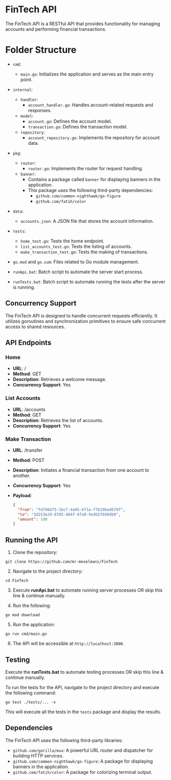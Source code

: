 # FinTech API

The FinTech API is a RESTful API that provides functionality for managing accounts and performing financial transactions.

# Folder Structure

- `cmd`:

  - `main.go`: Initializes the application and serves as the main entry point.

- `internal`:

  - `handler`:
    - `account_handler.go`: Handles account-related requests and responses.
  - `model`:
    - `account.go`: Defines the account model.
    - `transaction.go`: Defines the transaction model.
  - `repository`:
    - `account_repository.go`: Implements the repository for account data.

- `pkg`:

  - `router`:
    - `router.go`: Implements the router for request handling.
  - `banner`:
    - Contains a package called `banner` for displaying banners in the application.
    - This package uses the following third-party dependencies:
      - `github.com/common-nighthawk/go-figure`
      - `github.com/fatih/color`

- `data`:

  - `accounts.json`: A JSON file that stores the account information.

- `tests`:

  - `home_test.go`: Tests the home endpoint.
  - `list_accounts_test.go`: Tests the listing of accounts.
  - `make_transaction_test.go`: Tests the making of transactions.

- `go.mod` and `go.sum`: Files related to Go module management.

- `runApi.bat`: Batch script to automate the server start process.
- `runTests.bat`: Batch script to automate running the tests after the server is running.

## Concurrency Support

The FinTech API is designed to handle concurrent requests efficiently. It utilizes goroutines and synchronization primitives to ensure safe concurrent access to shared resources.

## API Endpoints

### Home

- **URL**: /
- **Method**: GET
- **Description**: Retrieves a welcome message.
- **Concurrency Support**: Yes

### List Accounts

- **URL**: /accounts
- **Method**: GET
- **Description**: Retrieves the list of accounts.
- **Concurrency Support**: Yes

### Make Transaction

- **URL**: /transfer
- **Method**: POST
- **Description**: Initiates a financial transaction from one account to another.
- **Concurrency Support**: Yes
- **Payload**:

  ```json
  {
    "from": "fd796d75-1bcf-4a95-bf1a-f7b296adb79f",
    "to": "3d253e29-8785-464f-8fa0-9e4b57699db9",
    "amount": 100
  }
  ```

## Running the API

1. Clone the repository:

```
git clone https://github.com/mr-meselmani/FinTech
```

2. Navigate to the project directory:

```
cd FinTech
```

3. Execute **runApi.bat** to automate running server processes OR skip this line & continue manually.

4. Run the following:

```
go mod download
```

5. Run the application:

```
go run cmd/main.go
```

6. The API will be accessible at `http://localhost:3000`.

## Testing

Execute the **runTests.bat** to automate testing processes OR skip this line & continue manually.

To run the tests for the API, navigate to the project directory and execute the following command:

```
go test ./tests/... -v
```

This will execute all the tests in the `tests` package and display the results.

## Dependencies

The FinTech API uses the following third-party libraries:

- `github.com/gorilla/mux`: A powerful URL router and dispatcher for building HTTP services.
- `github.com/common-nighthawk/go-figure`: A package for displaying banners in the application.
- `github.com/fatih/color`: A package for colorizing terminal output.